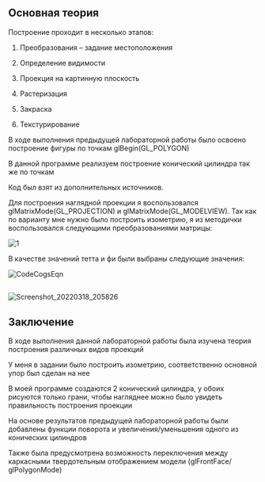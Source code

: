 ## Основная теория
Построение проходит в несколько этапов:

1. Преобразования – задание местоположения

2.  Определение видимости

3. Проекция на картинную плоскость

4. Растеризация

5.  Закраска

6. Текстурирование

В ходе выполнения предыдущей лабораторной работы было освоено построение фигуры по точкам glBegin(GL_POLYGON)

В данной программе реализуем построение конический цилиндра так же по точкам

Код был взят из дополнительных источников.

Для построения наглядной проекции я воспользовался glMatrixMode(GL_PROJECTION) и glMatrixMode(GL_MODELVIEW). Так как по варианту мне нужно было построить изометрию, я из методички воспользовался следующими преобразованиями матрицы:

![1](https://user-images.githubusercontent.com/34008816/167315468-3b6ba1a8-5c13-4427-a44e-053bb7d0e255.png)

В качестве значений тетта и фи были выбраны следующие значения:

![CodeCogsEqn](https://user-images.githubusercontent.com/34008816/167315889-a225cf72-8c4d-4fd0-aa10-6b29d68e9db3.png)

##

![Screenshot_20220318_205826](https://user-images.githubusercontent.com/34008816/167316066-4907f5a7-b6cc-4325-b411-af721a29b327.png)

## Заключение
В ходе выполнения данной лабораторной работы была изучена теория построения различных видов проекций

У меня в задании было построить изометрию, соответственно основной упор был сделан на нее

В моей программе создаются 2 конический цилиндра, у обоих рисуются только грани, чтобы нагляднее можно было увидеть правильность построения проекции

На основе результатов предыдущей лабораторной работы были добавлены функции поворота и увеличения/уменьшения одного из конических цилиндров

Также была предусмотрена возможность переключения между каркасными твердотельным отображением модели (glFrontFace/ glPolygonMode)
